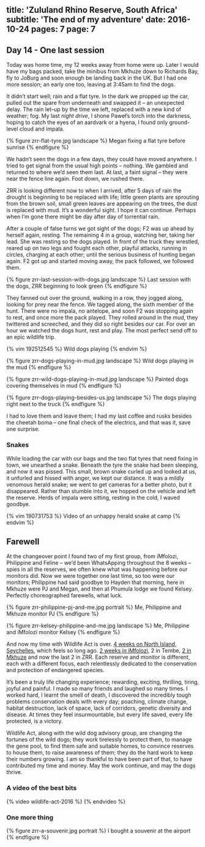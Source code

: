 title: 'Zululand Rhino Reserve, South Africa'
subtitle: 'The end of my adventure'
date: 2016-10-24
pages: 7
page: 7
---

## Day 14 - One last session

Today was home time, my 12 weeks away from home were up. Later I would have my bags packed, take the minibus from Mkhuze down to Richards Bay, fly to JoBurg and soon enough be landing back in the UK. But I had one more session; an early one too, leaving at 3:45am to find the dogs.

It didn’t start well; rain and a flat tyre. In the dark we propped up the car, pulled out the spare from underneath and swapped it – an unexpected delay. The rain let–up by the time we left, replaced with a new kind of weather; fog. My last _night drive_, I shone Paweł’s torch into the darkness, hoping to catch the eyes of an aardvark or a hyena, I found only ground-level cloud and impala.

{% figure zrr-flat-tyre.jpg landscape %}
Megan fixing a flat tyre before sunrise
{% endfigure %}

We hadn’t seen the dogs in a few days, they could have moved anywhere. I tried to get signal from the usual high points – nothing. We gambled and returned to where we’d seen them last. At last, a faint signal – they were near the fence line again. Foot down, we rushed there.

ZRR is looking different now to when I arrived, after 5 days of rain the drought is beginning to be replaced with life; little green plants are sprouting from the brown soil, small green leaves are appearing on the trees, the dust is replaced with mud. It’s a wonderful sight. I hope it can continue. Perhaps when I’m gone there might be day after day of torrential rain.

After a couple of false turns we got sight of the dogs; F2 was up ahead by herself again, resting. The remaining 4 in a group, watching her, taking her lead. She was resting so the dogs played. In front of the truck they wrestled, reared up on two legs and fought each other, playful attacks, running in circles, charging at each other; until the serious business of hunting began again. F2 got up and started moving away, the pack followed, we followed them.

{% figure zrr-last-session-with-dogs.jpg landscape %}
Last session with the dogs, ZRR beginning to look green
{% endfigure %}

They fanned out over the ground, walking in a row, they jogged along, looking for prey near the fence. We tagged along, the sixth member of the hunt. There were no impala, no antelope, and soon F2 was stopping again to rest, and once more the pack played. They rolled around in the mud, they twittered and screeched, and they did so right besides our car. For over an hour we watched the dogs hunt, rest and play. The most perfect send off to an epic wildlife trip.

{% vim 192512545 %}
Wild dogs playing
{% endvim %}

{% figure zrr-dogs-playing-in-mud.jpg landscape %}
Wild dogs playing in the mud
{% endfigure %}

{% figure zrr-wild-dogs-playing-in-mud.jpg landscape %}
Painted dogs covering themselves in mud
{% endfigure %}

{% figure zrr-dogs-playing-besides-us.jpg landscape %}
The dogs playing right next to the truck
{% endfigure %}

I had to love them and leave them; I had my last coffee and rusks besides the cheetah boma – one final check of the electrics, and that was it, save one surprise.

### Snakes

While loading the car with our bags and the two flat tyres that need fixing in town, we unearthed a snake. Beneath the tyre the snake had been sleeping, and now it was pissed. This small, brown snake curled up and looked at us, it unfurled and hissed with anger, we kept our distance. It was a mildly venomous herald snake; we went to get cameras for a better photo, but it disappeared. Rather than stumble into it, we hopped on the vehicle and left the reserve. Herds of impala were sitting, resting in the cold, I waved goodbye.

{% vim 190731753 %}
Video of an unhappy herald snake at camp
{% endvim %}

## Farewell

At the changeover point I found two of my first group, from iMfolozi, Philippine and Feline – we’d been WhatsApping throughout the 8 weeks – spies in all the reserves, we often knew what was happening before our monitors did. Now we were together one last time, so too were our monitors; Philippine had said goodbye to Hayden that morning, here in Mkhuze were PJ and Megan, and then at Phumula lodge we found Kelsey. Perfectly choreographed farewells, what luck.

{% figure zrr-philippine-pj-and-me.jpg portrait %}
Me, Philippine and Mkhuze monitor PJ
{% endfigure %}

{% figure zrr-kelsey-philippine-and-me.jpg landscape %}
Me, Philippine and iMfolozi monitor Kelsey
{% endfigure %}

And now my time with Wildlife Act is over. [4 weeks on North Island, Seychelles](/2016/08/north-island-seychelles/), which feels so long ago. [2 weeks in iMfolozi](/2016/09/imfolozi-south-africa/), 2 in Tembe, [2 in Mkhuze](/2016/10/mkhuze-south-africa/) and now the last 2 in ZRR. Each reserve and monitor is different, each with a different focus, each relentlessly dedicated to the conservation and protection of endangered species.

It’s been a truly life changing experience; rewarding, exciting, thrilling, tiring, joyful and painful. I made so many friends and laughed so many times. I worked hard, I learnt the smell of death, I discovered the incredibly tough problems conservation deals with every day; poaching, climate change, habitat destruction, lack of space, lack of corridors, genetic diversity and disease. At times they feel insurmountable, but every life saved, every life protected, is a victory.

Wildlife Act, along with the wild dog advisory group, are changing the fortunes of the wild dogs; they work tirelessly to protect them, to manage the gene pool, to find them safe and suitable homes, to convince reserves to house them, to raise awareness of them; they do the hard work to keep their numbers growing. I am so thankful to have been part of that, to have contributed my time and money. May the work continue, and may the dogs thrive.

### A video of the best bits

{% video wildlife-act-2016 %}
{% endvideo %}

### One more thing

{% figure zrr-a-souvenir.jpg portrait %}
I bought a souvenir at the airport
{% endfigure %}
